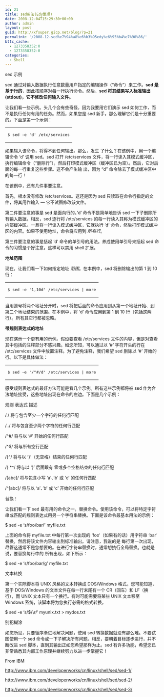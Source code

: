 ```yaml
---
id: 21
title: sed用法(Edy整理)
date: 2008-12-04T15:29:30+00:00
author: admin
layout: post
guid: http://xfsuper.gicp.net/blog/?p=21
permalink: '/2008-12-sed%e7%94%a8%e6%b3%95edy%e6%95%b4%e7%90%86/'
bttc_cache:
  - 1273358352:0
  - 1273358352:0
categories:
  - Shell
---
```

<a name="6"><span class="atitle">sed 示例</span></a>

sed 通过对输入数据执行任意数量用户指定的编辑操作（“命令”）来工作。**sed 是基于行的**，因此按顺序对每一行执行命令。然后，**sed 将其结果写入标准输出 (stdout)，它不修改任何输入文件。**<!--more-->

让我们看一些示例。头几个会有些奇怪，因为我要用它们演示 sed 如何工作，而不是执行任何有用的任务。然而，如果您是 sed 新手，那么理解它们是十分重要的。下面是第一个示例：

<table border="0" cellspacing="0" cellpadding="0" width="100%">
  <tr>
    <td class="code-outline">
      <pre class="displaycode">$ sed -e 'd' /etc/services</pre>
    </td>
  </tr>
</table>

如果输入该命令，将得不到任何输出。那么，发生 了什么？在该例中，用一个编辑命令 &#8216;d&#8217; 调用 sed。sed 打开 /etc/services 文件，将一行读入其模式缓冲区，执行编辑命令（“删除行”），然后打印模式缓冲区（缓冲区已为空）。然后，它对后面的每一行重复这些步骤。这不会产生输 出，因为 &#8220;d&#8221; 命令除去了模式缓冲区中的每一行！

在该例中，还有几件事要注意。

首先，根本没有修改 /etc/services。这还是因为 sed 只读取在命令行指定的文件，将其用作输入 &#8212; 它不试图修改该文件。

第二件要注意的事是 sed 是面向行的。&#8217;d&#8217; 命令不是简单地告诉 sed 一下子删除所有输入数据。相反，sed 逐行将 /etc/services 的每一行读入其称为模式缓冲区的内部缓冲区。一旦将一行读入模式缓冲区，它就执行 &#8216;d&#8217; 命令，然后打印模式缓冲区的内容。如果不使用地址，命令将应用到 _所有行_。

第三件要注意的事是括起 &#8216;d&#8217; 命令的单引号的用法。养成使用单引号来括起 sed 命令的习惯是个好注意，这样可以禁用 shell 扩展。

**<a name="8"><span class="atitle">地址范围</span></a>**

现在，让我们看一下如何指定地址 _范围_。在本例中，sed 将删除输出的第 1 到 10 行：

<table border="0" cellspacing="0" cellpadding="0" width="100%">
  <tr>
    <td class="code-outline">
      <pre class="displaycode">$ sed -e '1,10d' /etc/services | more</pre>
    </td>
  </tr>
</table>

当用逗号将两个地址分开时，sed 将把后面的命令应用到从第一个地址开始、到第二个地址结束的范围。在本例中，将 &#8216;d&#8217; 命令应用到第 1 到 10 行（包括这两行）。所有其它行都被忽略。

**<a name="9"><span class="atitle">带规则表达式的地址</span></a>**

现在演示一个更有用的示例。假设要查看 /etc/services 文件的内容，但是对查看其中包括的注释部分不感兴趣。如您所知，可以通过以 &#8216;#&#8217; 字符开头的行在 /etc/services 文件中放置注释。为了避免注释，我们希望 sed 删除以 &#8216;#&#8217; 开始的行。以下是具体做法：

<table border="0" cellspacing="0" cellpadding="0" width="100%">
  <tr>
    <td class="code-outline">
      <pre class="displaycode">$ sed -e '/^#/d' /etc/services | more</pre>
    </td>
  </tr>
</table>

感受规则表达式的最好方法可能是看几个示例。所有这些示例都将被 sed 作为合法地址接受，这些地址出现在命令的左边。下面是几个示例：
  
规则 表达式 描述
  
/./ 将与包含至少一个字符的任何行匹配
  
/../ 将与包含至少两个字符的任何行匹配
  
/^#/ 将与以 &#8216;#&#8217; 开始的任何行匹配
  
/^$/ 将与所有空行匹配
  
/}^/ 将与以 &#8216;}&#8217;（无空格）结束的任何行匹配
  
/} *^/ 将与以 &#8216;}&#8217; 后面跟有 零或多个空格结束的任何行匹配
  
/[abc]/ 将与包含小写 &#8216;a&#8217;、&#8217;b&#8217; 或 &#8216;c&#8217; 的任何行匹配
  
/^[abc]/ 将与以 &#8216;a&#8217;、&#8217;b&#8217; 或 &#8216;c&#8217; 开始的任何行匹配

替换！

让我们看一下 sed 最有用的命令之一，替换命令。使用该命令，可以将特定字符串或匹配的规则表达式用另一个字符串替换。下面是该命令最基本用法的示例：

$ sed -e &#8216;s/foo/bar/&#8217; myfile.txt

上面的命令将 myfile.txt 中每行第一次出现的 &#8216;foo&#8217;（如果有的话）用字符串 &#8216;bar&#8217; 替换，然后将该文件内容输出到标准输出。请注意，我说的是 每行第一次出现，尽管这通常不是您想要的。在进行字符串替换时，通常想执行全局替换。也就是说，要替换每行中的 所有出现，如下所示：
  
$ sed -e &#8216;s/foo/bar/g&#8217; myfile.txt

文本转换

第一个实际脚本将 UNIX 风格的文本转换成 DOS/Windows 格式。您可能知道，基于 DOS/Windows 的文本文件在每一行末尾有一个 CR（回车）和 LF（换行），而 UNIX 文本只有一个换行。有时可能需要将某些 UNIX 文本移至 Windows 系统，该脚本将为您执行必需的格式转换。

$ sed -e &#8216;s/$/\r/&#8217; myunix.txt > mydos.txt

别犯糊涂

如您所见，只要循序渐进地解决问题，使用 sed 转换数据就没有那么难。不要试图使用一个 sed 命令或一下子解决所有问题。相反，要朝着目标逐步进行，并不断改进 sed 脚本，直到其输出正如您希望那样为止。sed 有许多功能，希望您已非常熟悉其内部工作原理并继续努力以进一步掌握它！

From IBM
  
http://www.ibm.com/developerworks/cn/linux/shell/sed/sed-1/
  
http://www.ibm.com/developerworks/cn/linux/shell/sed/sed-2/
  
http://www.ibm.com/developerworks/cn/linux/shell/sed/sed-3/